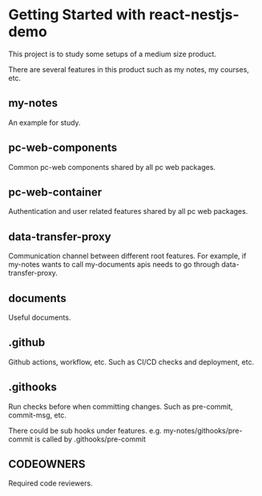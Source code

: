 # Getting Started with react-nestjs-demo

This project is to study some setups of a medium size product.

There are several features in this product such as my notes, my courses, etc.


## my-notes

An example for study.

## pc-web-components

Common pc-web components shared by all pc web packages.

## pc-web-container

Authentication and user related features shared by all pc web packages.

## data-transfer-proxy

Communication channel between different root features.
For example, if my-notes wants to call my-documents apis needs to go through data-transfer-proxy.

## documents

Useful documents.

## .github

Github actions, workflow, etc. Such as CI/CD checks and deployment, etc.

## .githooks

Run checks before when committing changes. Such as pre-commit, commit-msg, etc.

There could be sub hooks under features. e.g. my-notes/githooks/pre-commit is called by .githooks/pre-commit

## CODEOWNERS
Required code reviewers.
